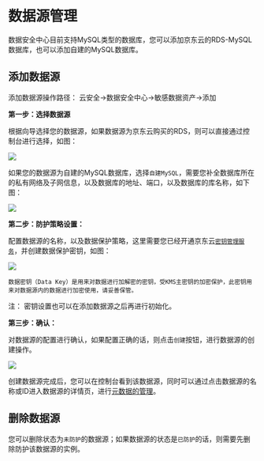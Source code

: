 # 数据源管理

数据安全中心目前支持MySQL类型的数据库，您可以添加京东云的RDS-MySQL数据库，也可以添加自建的MySQL数据库。

## 添加数据源

添加数据源操作路径： 云安全->数据安全中心->敏感数据资产->添加

**第一步：选择数据源**

根据向导选择您的数据源，如果数据源为京东云购买的RDS，则可以直接通过控制台进行选择，如图：

![](../../images/datasource-add-1.png)

如果您的数据源为自建的MySQL数据库，选择`自建MySQL`，需要您补全数据库所在的私有网络及子网信息，以及数据库的地址、端口，以及数据库的库名称，如下图：

![](../../images/datasource-add-2.png)

**第二步：防护策略设置：**

配置数据源的名称，以及数据保护策略，这里需要您已经开通京东云[`密钥管理服务`](https://kms-console.jdcloud.com/)，并创建数据保护密钥，如图：

![](../../images/datasource-add-3.png)

```
数据密钥（Data Key）是用来对数据进行加解密的密钥，受KMS主密钥的加密保护，此密钥用来对数据源内的数据进行加密使用，请妥善保管。
```

注： 密钥设置也可以在添加数据源之后再进行初始化。

**第三步：确认：**

对数据源的配置进行确认，如果配置正确的话，则点击`创建`按钮，进行数据源的创建操作。

![](../../images/datasource-add-4.png)


创建数据源完成后，您可以在控制台看到该数据源，同时可以通过点击数据源的名称或ID进入数据源的详情页，进行[元数据的管理](MetaData.md)。


## 删除数据源

您可以删除状态为`未防护`的数据源；如果数据源的状态是`已防护`的话，则需要先删除防护该数据源的实例。